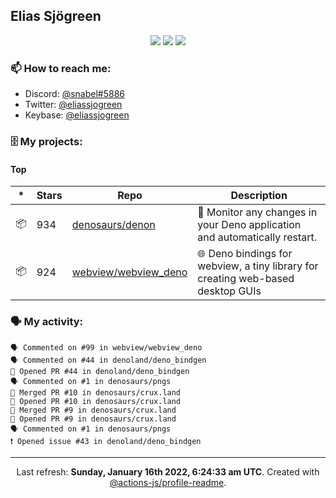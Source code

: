 ## Elias Sjögreen

<p align="center">
  <img src="https://img.shields.io/badge/🎂-dec. 2003-success" />
  <img src="https://img.shields.io/badge/🌎-Stockholm-informational" />
  <img src="https://img.shields.io/badge/👦-He/Him-informational" />
</p>

### 📫 How to reach me:

- Discord: [@snabel#5886](https://discord.com/users/267978757799673866)
- Twitter: [@eliassjogreen](https://twitter.com/eliassjogreen)
- Keybase: [@eliassjogreen](https://keybase.io/eliassjogreen)

### 🗄 My projects:

#### Top
|*|Stars|Repo|Description|
|---|---|---|---|
| 📦 | 934 | [denosaurs/denon](https://github.com/denosaurs/denon) | 👀 Monitor any changes in your Deno application and automatically restart. |
| 📦 | 924 | [webview/webview_deno](https://github.com/webview/webview_deno) | 🌐 Deno bindings for webview, a tiny library for creating web-based desktop GUIs |

### 🗣 My activity:

```
🗣 Commented on #99 in webview/webview_deno
🗣 Commented on #44 in denoland/deno_bindgen
💪 Opened PR #44 in denoland/deno_bindgen
🗣 Commented on #1 in denosaurs/pngs
🎉 Merged PR #10 in denosaurs/crux.land
💪 Opened PR #10 in denosaurs/crux.land
🎉 Merged PR #9 in denosaurs/crux.land
💪 Opened PR #9 in denosaurs/crux.land
🗣 Commented on #1 in denosaurs/pngs
❗️ Opened issue #43 in denoland/deno_bindgen
```

------------
<p align="center">Last refresh: <b>Sunday, January 16th 2022, 6:24:33 am UTC</b>. Created with <a href=https://github.com/marketplace/actions/profile-readme>@actions-js/profile-readme</a>.</p>
